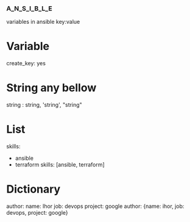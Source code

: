 ### A_N_S_I_B_L_E

variables in ansible
key:value
# Variable
create_key: yes
# String any bellow
string : string, 'string', "string"
# List
skills:
  - ansible
  - terraform
 skills: [ansible, terraform]
 # Dictionary
 author:
  name: Ihor
  job: devops
  project: google
author: {name: ihor, job: devops, project: google}

